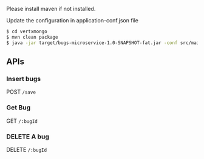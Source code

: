 
Please install maven if not installed.

Update the configuration in application-conf.json file

```bash
$ cd vertxmongo
$ mvn clean package
$ java -jar target/bugs-microservice-1.0-SNAPSHOT-fat.jar -conf src/main/resources/application-conf.json 
```

## APIs

### Insert bugs
POST `/save` 

### Get Bug
GET `/:bugId`

### DELETE A bug
DELETE `/:bugId`
